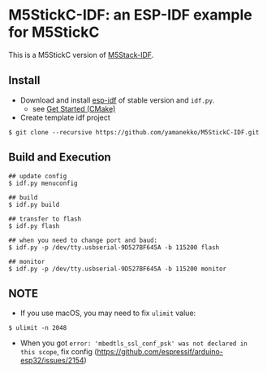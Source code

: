 # M5StickC-IDF: an ESP-IDF example for M5StickC

This is a M5StickC version of [M5Stack-IDF](https://github.com/m5stack/M5Stack-IDF).

## Install

* Download and install [esp-idf](https://github.com/espressif/esp-idf) of stable version and `idf.py`.
    * see [Get Started (CMake)](https://docs.espressif.com/projects/esp-idf/en/stable/get-started-cmake/index.html)
* Create template idf project

```
$ git clone --recursive https://github.com/yamanekko/M5StickC-IDF.git
```

## Build and Execution

```
## update config
$ idf.py menuconfig

## build
$ idf.py build

## transfer to flash
$ idf.py flash

## when you need to change port and baud:
$ idf.py -p /dev/tty.usbserial-9D527BF645A -b 115200 flash

## monitor
$ idf.py -p /dev/tty.usbserial-9D527BF645A -b 115200 monitor
```

## NOTE

* If you use macOS, you may need to fix `ulimit` value:

```
$ ulimit -n 2048
```

* When you got `error: 'mbedtls_ssl_conf_psk' was not declared in this scope`, fix config (https://github.com/espressif/arduino-esp32/issues/2154)
